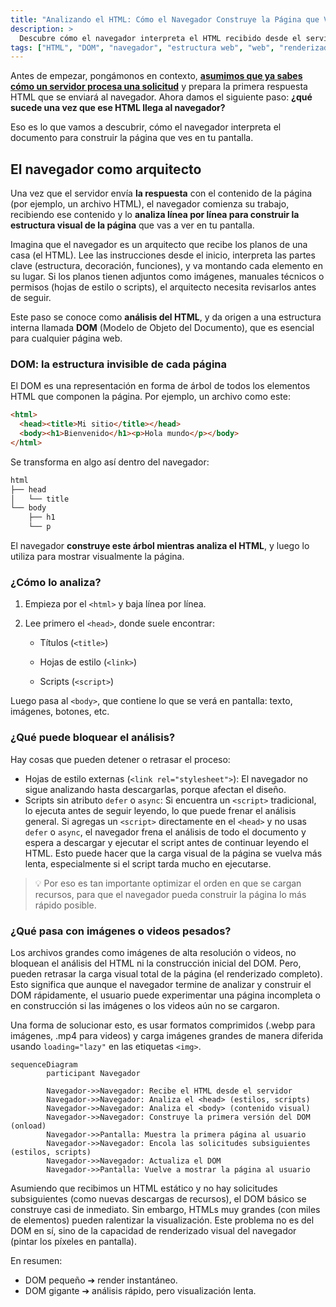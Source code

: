 ```yaml
---
title: "Analizando el HTML: Cómo el Navegador Construye la Página que Ves"
description: >
  Descubre cómo el navegador interpreta el HTML recibido desde el servidor para construir la estructura visual de una página web. Esta lección explica cómo se forma el DOM, qué bloquea su análisis y por qué este paso es clave en la carga de cualquier sitio.
tags: ["HTML", "DOM", "navegador", "estructura web", "web", "renderizado"]
---
```


Antes de empezar, pongámonos en contexto, [**asumimos que ya sabes cómo un servidor procesa una solicitud**]((https://github.com/4GeeksAcademy/mastering-web-dynamics-from-HTTP-to-real-time/blob/main/lessons/response-to-the-client.es.md)) y prepara la primera respuesta HTML que se enviará al navegador. Ahora damos el siguiente paso: **¿qué sucede una vez que ese HTML llega al navegador?**  

Eso es lo que vamos a descubrir, cómo el navegador interpreta el documento para construir la página que ves en tu pantalla.

## El navegador como arquitecto

Una vez que el servidor envía **la respuesta** con el contenido de la página (por ejemplo, un archivo HTML), el navegador comienza su trabajo, recibiendo ese contenido y lo **analiza línea por línea para construir la estructura visual de la página** que vas a ver en tu pantalla. 

Imagina que el navegador es un arquitecto que recibe los planos de una casa (el HTML). Lee las instrucciones desde el inicio, interpreta las partes clave (estructura, decoración, funciones), y va montando cada elemento en su lugar. Si los planos tienen adjuntos como imágenes, manuales técnicos o permisos (hojas de estilo o scripts), el arquitecto necesita revisarlos antes de seguir.

Este paso se conoce como **análisis del HTML**, y da origen a una estructura interna llamada **DOM** (Modelo de Objeto del Documento), que es esencial para cualquier página web.

### DOM: la estructura invisible de cada página

El DOM es una representación en forma de árbol de todos los elementos HTML que componen la página. Por ejemplo, un archivo como este:

```html
<html>
  <head><title>Mi sitio</title></head>
  <body><h1>Bienvenido</h1><p>Hola mundo</p></body>
</html>
```

Se transforma en algo así dentro del navegador:

```css
html
├── head
│   └── title
└── body
    ├── h1
    └── p
```

El navegador **construye este árbol mientras analiza el HTML**, y luego lo utiliza para mostrar visualmente la página.


### ¿Cómo lo analiza?

1. Empieza por el `<html>` y baja línea por línea.

2. Lee primero el `<head>`, donde suele encontrar:

    - Títulos (`<title>`)

    - Hojas de estilo (`<link>`)

    - Scripts (`<script>`)

Luego pasa al `<body>`, que contiene lo que se verá en pantalla: texto, imágenes, botones, etc.

### ¿Qué puede bloquear el análisis?

Hay cosas que pueden detener o retrasar el proceso:

- Hojas de estilo externas (`<link rel="stylesheet">`): El navegador no sigue analizando hasta descargarlas, porque afectan el diseño.
- Scripts sin atributo `defer` o `async`: Si encuentra un `<script>` tradicional, lo ejecuta antes de seguir leyendo, lo que puede frenar el análisis general. Si agregas un `<script>` directamente en el `<head>` y no usas `defer` o `async`, el navegador frena el análisis de todo el documento y espera a descargar y ejecutar el script antes de continuar leyendo el HTML. Esto puede hacer que la carga visual de la página se vuelva más lenta, especialmente si el script tarda mucho en ejecutarse.

> 💡 Por eso es tan importante optimizar el orden en que se cargan recursos, para que el navegador pueda construir la página lo más rápido posible.


### ¿Qué pasa con imágenes o videos pesados?

Los archivos grandes como imágenes de alta resolución o videos, no bloquean el análisis del HTML ni la construcción inicial del DOM. Pero, pueden retrasar la carga visual total de la página (el renderizado completo). Esto significa que aunque el navegador termine de analizar y construir el DOM rápidamente, el usuario puede experimentar una página incompleta o en construcción si las imágenes o los videos aún no se cargaron.

Una forma de solucionar esto, es usar formatos comprimidos (.webp para imágenes, .mp4 para videos) y carga imágenes grandes de manera diferida usando `loading="lazy"` en las etiquetas `<img>`.

```mermaid
sequenceDiagram
        participant Navegador

        Navegador->>Navegador: Recibe el HTML desde el servidor
        Navegador->>Navegador: Analiza el <head> (estilos, scripts)
        Navegador->>Navegador: Analiza el <body> (contenido visual)
        Navegador->>Navegador: Construye la primera versión del DOM (onload)
        Navegador->>Pantalla: Muestra la primera página al usuario
        Navegador->>Navegador: Encola las solicitudes subsiguientes (estilos, scripts)
        Navegador->>Navegador: Actualiza el DOM
        Navegador->>Pantalla: Vuelve a mostrar la página al usuario

```

Asumiendo que recibimos un HTML estático y no hay solicitudes subsiguientes (como nuevas descargas de recursos), el DOM básico se construye casi de inmediato. Sin embargo, HTMLs muy grandes (con miles de elementos) pueden ralentizar la visualización. Este problema no es del DOM en sí, sino de la capacidad de renderizado visual del navegador (pintar los píxeles en pantalla).

En resumen:

- DOM pequeño ➔ render instantáneo.
- DOM gigante ➔ análisis rápido, pero visualización lenta.



